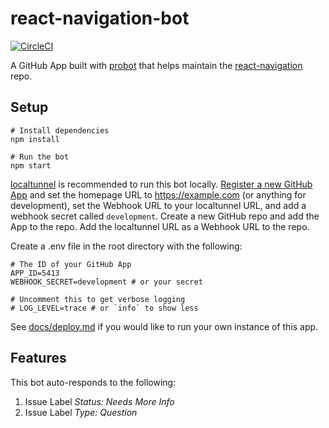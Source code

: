 # react-navigation-bot

[![CircleCI](https://circleci.com/gh/matthamil/react-navigation-bot/tree/master.svg?style=svg)](https://circleci.com/gh/matthamil/react-navigation-bot/tree/master)

A GitHub App built with [probot](https://github.com/probot/probot) that helps maintain the [react-navigation](https://github.com/react-community/react-navigation) repo.

## Setup

```
# Install dependencies
npm install

# Run the bot
npm start
```

[localtunnel](https://github.com/localtunnel/localtunnel) is recommended to run this bot locally. [Register a new GitHub App](https://github.com/settings/apps) and set the homepage URL to https://example.com (or anything for development), set the Webhook URL to your localtunnel URL, and add a webhook secret called `development`. Create a new GitHub repo and add the App to the repo. Add the localtunnel URL as a Webhook URL to the repo. 

Create a .env file in the root directory with the following:

```shell
# The ID of your GitHub App
APP_ID=5413
WEBHOOK_SECRET=development # or your secret

# Uncomment this to get verbose logging
# LOG_LEVEL=trace # or `info` to show less
```

See [docs/deploy.md](docs/deploy.md) if you would like to run your own instance of this app.

## Features

This bot auto-responds to the following:

1. Issue Label *Status: Needs More Info*
1. Issue Label *Type: Question* 

